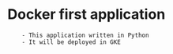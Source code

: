 # Docker first application 
        - This application written in Python
        - It will be deployed in GKE